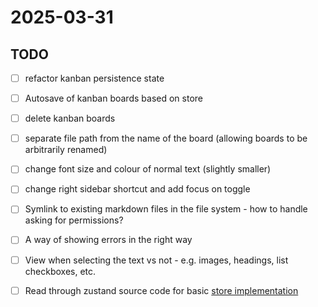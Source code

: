 # 2025-03-31

## TODO

- [ ] refactor kanban persistence state

- [ ] Autosave of kanban boards based on store
- [ ] delete kanban boards
- [ ] separate file path from the name of the board (allowing boards to be arbitrarily renamed)

- [ ] change font size and colour of normal text (slightly smaller)
- [ ] change right sidebar shortcut and add focus on toggle

- [ ] Symlink to existing markdown files in the file system - how to handle asking for permissions?
- [ ] A way of showing errors in the right way
- [ ] View when selecting the text vs not - e.g. images, headings, list checkboxes, etc.

- [ ] Read through zustand source code for basic [store implementation](https://x.com/dai_shi/status/1903962704836165902/photo/1)
